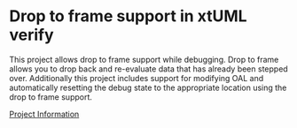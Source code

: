 # Drop to frame support in xtUML verify

This project allows drop to frame support while debugging.  Drop to frame allows you to drop back and re-evaluate data that has already been stepped over.  Additionally this project includes support for modifying OAL and automatically resetting the debug state to the appropriate location using the drop to frame support.  

<a id="Project Information"></a>[Project Information](https://fmay-software.github.io/xtUML-DropToFrame/) 
